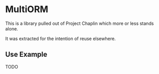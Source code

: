 # MultiORM

This is a library pulled out of Project Chaplin which more or less stands alone.

It was extracted for the intention of reuse elsewhere.

## Use Example

TODO
